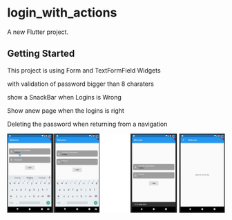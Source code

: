 # login_with_actions

A new Flutter project.

## Getting Started

This project is using Form and TextFormField Widgets

with validation of password bigger than 8 charaters

show a SnackBar when Logins is Wrong 

Show anew page when the logins is right

Deleting the password when returning from a navigation 

![](image.JPG)
